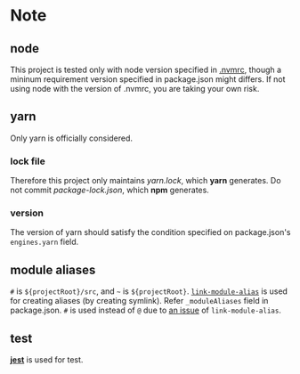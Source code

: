 # Note

## node

This project is tested only with node version specified in [.nvmrc](.nvmrc), though a mininum requirement version specified in package.json might differs. If not using node with the version of .nvmrc, you are taking your own risk.

## yarn

Only yarn is officially considered.

### lock file

Therefore this project only maintains _yarn.lock_, which **yarn** generates. Do not commit _package-lock.json_, which **npm** generates.

### version

The version of yarn should satisfy the condition specified on package.json's `engines.yarn` field.

## module aliases

`#` is `${projectRoot}/src`, and `~` is `${projectRoot}`. [`link-module-alias`](https://github.com/Rush/link-module-alias) is used for creating aliases (by creating symlink). Refer `_moduleAliases` field in package.json. `#` is used instead of `@` due to [an issue](https://github.com/Rush/link-module-alias/issues/3) of `link-module-alias`.

## test

[**jest**](https://jestjs.io/) is used for test.
